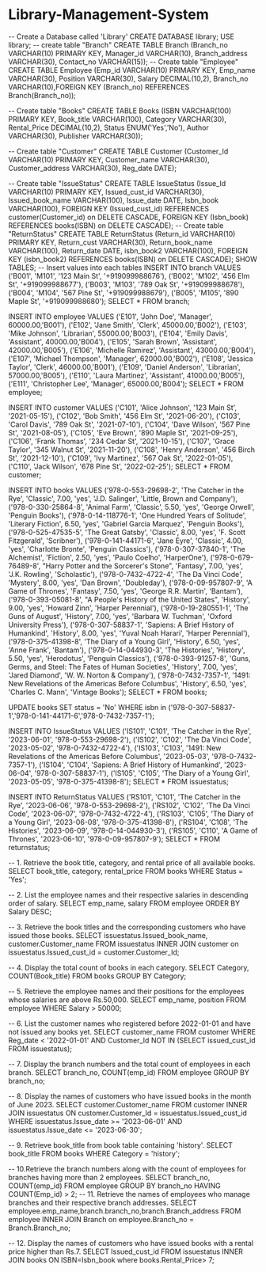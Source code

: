 # Library-Management-System
--  Create a Database called 'Library' 
CREATE DATABASE library;
USE library;
-- create table "Branch"
CREATE TABLE Branch
(Branch_no VARCHAR(10) PRIMARY KEY,
Manager_id VARCHAR(10),
Branch_address VARCHAR(30),
Contact_no VARCHAR(15));
-- Create table "Employee"
CREATE TABLE Employee
(Emp_id VARCHAR(10) PRIMARY KEY,
Emp_name VARCHAR(30),
Position VARCHAR(30),
Salary DECIMAL(10,2),
Branch_no VARCHAR(10),FOREIGN KEY (Branch_no) REFERENCES Branch(Branch_no));

-- Create table "Books"
CREATE TABLE Books
(ISBN VARCHAR(100) PRIMARY KEY,
Book_title VARCHAR(100),
Category VARCHAR(30),
Rental_Price DECIMAL(10,2),
Status ENUM('Yes','No'),
Author VARCHAR(30),
Publisher VARCHAR(30));

-- Create table "Customer"
CREATE TABLE Customer
(Customer_Id VARCHAR(10) PRIMARY KEY,
Customer_name VARCHAR(30),
Customer_address VARCHAR(30),
Reg_date DATE);

-- Create table "IssueStatus"
CREATE TABLE IssueStatus
(Issue_Id VARCHAR(10) PRIMARY KEY,
Issued_cust_id VARCHAR(30),
Issued_book_name VARCHAR(100),
Issue_date DATE,
Isbn_book VARCHAR(100),
FOREIGN KEY (Issued_cust_id) REFERENCES customer(Customer_id) on DELETE CASCADE,
FOREIGN KEY (Isbn_book) REFERENCES books(ISBN) on DELETE CASCADE);
-- Create table "ReturnStatus"
CREATE TABLE ReturnStatus
(Return_id VARCHAR(10) PRIMARY KEY,
Return_cust VARCHAR(30),
Return_book_name VARCHAR(100),
Return_date DATE,
isbn_book2 VARCHAR(100),
FOREIGN KEY (isbn_book2) REFERENCES books(ISBN) on DELETE CASCADE);
SHOW TABLES;
-- Insert values into each tables
INSERT INTO branch VALUES
('B001', 'M101', '123 Main St', '+919099988676'),
('B002', 'M102', '456 Elm St', '+919099988677'),
('B003', 'M103', '789 Oak St', '+919099988678'),
('B004', 'M104', '567 Pine St', '+919099988679'),
('B005', 'M105', '890 Maple St', '+919099988680');
SELECT * FROM branch;

INSERT INTO employee VALUES
('E101', 'John Doe', 'Manager', 60000.00,'B001'),
('E102', 'Jane Smith', 'Clerk', 45000.00,'B002'),
('E103', 'Mike Johnson', 'Librarian', 55000.00,'B003'),
('E104', 'Emily Davis', 'Assistant', 40000.00,'B004'),
('E105', 'Sarah Brown', 'Assistant', 42000.00,'B005'),
('E106', 'Michelle Ramirez', 'Assistant', 43000.00,'B004'),
('E107', 'Michael Thompson', 'Manager', 62000.00,'B002'),
('E108', 'Jessica Taylor', 'Clerk', 46000.00,'B001'),
('E109', 'Daniel Anderson', 'Librarian', 57000.00,'B005'),
('E110', 'Laura Martinez', 'Assistant', 41000.00,'B005'),
('E111', 'Christopher Lee', 'Manager', 65000.00,'B004');
SELECT * FROM employee;

INSERT INTO customer VALUES
('C101', 'Alice Johnson', '123 Main St', '2021-05-15'),
('C102', 'Bob Smith', '456 Elm St', '2021-06-20'),
('C103', 'Carol Davis', '789 Oak St', '2021-07-10'),
('C104', 'Dave Wilson', '567 Pine St', '2021-08-05'),
('C105', 'Eve Brown', '890 Maple St', '2021-09-25'),
('C106', 'Frank Thomas', '234 Cedar St', '2021-10-15'),
('C107', 'Grace Taylor', '345 Walnut St', '2021-11-20'),
('C108', 'Henry Anderson', '456 Birch St', '2021-12-10'),
('C109', 'Ivy Martinez', '567 Oak St', '2022-01-05'),
('C110', 'Jack Wilson', '678 Pine St', '2022-02-25');
SELECT * FROM customer;

INSERT INTO books VALUES
('978-0-553-29698-2', 'The Catcher in the Rye', 'Classic', 7.00, 'yes', 'J.D. Salinger', 'Little, Brown and Company'),
('978-0-330-25864-8', 'Animal Farm', 'Classic', 5.50, 'yes', 'George Orwell', 'Penguin Books'),
('978-0-14-118776-1', 'One Hundred Years of Solitude', 'Literary Fiction', 6.50, 'yes', 'Gabriel Garcia Marquez', 'Penguin Books'),
('978-0-525-47535-5', 'The Great Gatsby', 'Classic', 8.00, 'yes', 'F. Scott Fitzgerald', 'Scribner'),
('978-0-141-44171-6', 'Jane Eyre', 'Classic', 4.00, 'yes', 'Charlotte Bronte', 'Penguin Classics'),
('978-0-307-37840-1', 'The Alchemist', 'Fiction', 2.50, 'yes', 'Paulo Coelho', 'HarperOne'),
('978-0-679-76489-8', "Harry Potter and the Sorcerer's Stone", 'Fantasy', 7.00, 'yes', 'J.K. Rowling', 'Scholastic'),
('978-0-7432-4722-4', 'The Da Vinci Code', 'Mystery', 8.00, 'yes', 'Dan Brown', 'Doubleday'),
('978-0-09-957807-9', 'A Game of Thrones', 'Fantasy', 7.50, 'yes', 'George R.R. Martin', 'Bantam'),
('978-0-393-05081-8', "A People's History of the United States", 'History', 9.00, 'yes', 'Howard Zinn', 'Harper Perennial'),
('978-0-19-280551-1', 'The Guns of August', 'History', 7.00, 'yes', 'Barbara W. Tuchman', 'Oxford University Press'),
('978-0-307-58837-1', 'Sapiens: A Brief History of Humankind', 'History', 8.00, 'yes', 'Yuval Noah Harari', 'Harper Perennial'),
('978-0-375-41398-8', 'The Diary of a Young Girl', 'History', 6.50, 'yes', 'Anne Frank', 'Bantam'),
('978-0-14-044930-3', 'The Histories', 'History', 5.50, 'yes', 'Herodotus', 'Penguin Classics'),
('978-0-393-91257-8', 'Guns, Germs, and Steel: The Fates of Human Societies', 'History', 7.00, 'yes', 'Jared Diamond', 'W. W. Norton & Company'),
('978-0-7432-7357-1', '1491: New Revelations of the Americas Before Columbus', 'History', 6.50, 'yes', 'Charles C. Mann', 'Vintage Books');
SELECT * FROM books;

UPDATE books SET status = 'No' WHERE isbn in ('978-0-307-58837-1','978-0-141-44171-6','978-0-7432-7357-1');

INSERT INTO IssueStatus VALUES
('IS101', 'C101', 'The Catcher in the Rye', '2023-06-01', '978-0-553-29698-2'),
('IS102', 'C102', 'The Da Vinci Code', '2023-05-02', '978-0-7432-4722-4'),
('IS103', 'C103', '1491: New Revelations of the Americas Before Columbus', '2023-05-03', '978-0-7432-7357-1'),
('IS104', 'C104', 'Sapiens: A Brief History of Humankind', '2023-06-04', '978-0-307-58837-1'),
('IS105', 'C105', 'The Diary of a Young Girl', '2023-05-05', '978-0-375-41398-8');
SELECT * FROM issuestatus;

INSERT INTO ReturnStatus VALUES
('RS101', 'C101', 'The Catcher in the Rye', '2023-06-06', '978-0-553-29698-2'),
('RS102', 'C102', 'The Da Vinci Code', '2023-06-07', '978-0-7432-4722-4'),
('RS103', 'C105', 'The Diary of a Young Girl', '2023-06-08', '978-0-375-41398-8'),
('RS104', 'C108', 'The Histories', '2023-06-09', '978-0-14-044930-3'),
('RS105', 'C110', 'A Game of Thrones', '2023-06-10', '978-0-09-957807-9');
SELECT * FROM returnstatus;

--  1. Retrieve the book title, category, and rental price of all available books.
SELECT book_title, category, rental_price FROM books WHERE Status = 'Yes';

--  2. List the employee names and their respective salaries in descending order of salary.
SELECT emp_name, salary FROM employee ORDER BY Salary DESC;

-- 3. Retrieve the book titles and the corresponding customers who have issued those books.
SELECT issuestatus.Issued_book_name, customer.Customer_name FROM issuestatus INNER JOIN
customer on issuestatus.Issued_cust_id = customer.Customer_Id;

--  4. Display the total count of books in each category.
SELECT Category, COUNT(Book_title) FROM books GROUP BY Category;

--  5. Retrieve the employee names and their positions for the employees whose salaries are above Rs.50,000.
SELECT emp_name, position FROM employee WHERE Salary > 50000;

-- 6. List the customer names who registered before 2022-01-01 and have not issued any books yet.
SELECT customer_name FROM customer WHERE Reg_date < '2022-01-01' AND Customer_Id NOT IN
(SELECT issued_cust_id FROM issuestatus);

-- 7. Display the branch numbers and the total count of employees in each branch.
SELECT branch_no, COUNT(emp_id) FROM employee GROUP BY branch_no;

--  8. Display the names of customers who have issued books in the month of June 2023.
SELECT customer.Customer_name FROM customer INNER JOIN issuestatus ON 
customer.Customer_Id = issuestatus.Issued_cust_id WHERE issuestatus.Issue_date >= '2023-06-01' AND 
issuestatus.Issue_date <= '2023-06-30';

-- 9. Retrieve book_title from book table containing 'history'.
SELECT book_title FROM books WHERE Category = 'history';

-- 10.Retrieve the branch numbers along with the count of employees for branches having more than 2 employees.
SELECT branch_no, COUNT(emp_id) FROM employee GROUP BY branch_no HAVING COUNT(Emp_id) > 2;
-- 11. Retrieve the names of employees who manage branches and their respective branch addresses.
SELECT employee.emp_name,branch.branch_no,branch.Branch_address FROM employee INNER JOIN Branch
on employee.Branch_no = Branch.Branch_no;

-- 12. Display the names of customers who have issued books with a rental price higher than Rs.7.
SELECT Issued_cust_id FROM issuestatus INNER JOIN books ON 
ISBN=Isbn_book where books.Rental_Price> 7;




